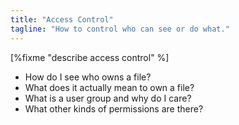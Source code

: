 ```yaml
---
title: "Access Control"
tagline: "How to control who can see or do what."
---
```


[%fixme "describe access control" %]

-   How do I see who owns a file?
-   What does it actually mean to own a file?
-   What is a user group and why do I care?
-   What other kinds of permissions are there?
